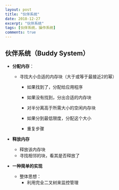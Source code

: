 ```yaml
---
layout: post
title: "伙伴系统"
date: 2018-12-27
excerpt: "伙伴系统"
tags: [伙伴系统，操作系统]
comments: true
---
```



##  伙伴系统（Buddy System）

- **分配内存**：

  - 寻找大小合适的内存块（大于或等于最接近2的幂）

    - 如果找到了，分配给应用程序
    - 如果没有找到，分出合适的内存块

    - 对半分离高于所需大小的空闲内存块
    - 如果分到最低限度，分配这个大小
    - 重复步骤

- **释放内存**
  - 释放该内存块
  - 寻找相邻的块，看其是否释放了

- **一种简单的实现**
  - 整体思想：
    - 利用完全二叉树来监控管理